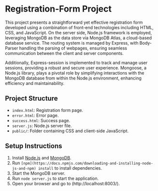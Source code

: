 # Registration-Form Project

This project presents a straightforward yet effective registration form developed using a combination of front-end technologies including HTML, CSS, and JavaScript. On the server side, Node.js framework is employed, leveraging MongoDB as the data store via MongoDB Atlas, a cloud-based database service. The routing system is managed by Express, with Body-Parser handling the parsing of webpages, ensuring seamless communication between the client and server components.

Additionally, Express-session is implemented to track and manage user sessions, providing a robust and secure user experience. Mongoose, a Node.js library, plays a pivotal role by simplifying interactions with the MongoDB database from within the Node.js environment, enhancing efficiency and maintainability.

## Project Structure

- `index.html`: Registration form page.
- `error.html`: Error page.
- `success.html`: Success page.
- `server.js`: Node.js server file.
- `public/`: Folder containing CSS and client-side JavaScript.

## Setup Instructions

1. Install [Node.js](https://nodejs.org/en) and [MongoDB](https://www.mongodb.com/docs/manual/installation).
2. Run `[npm](https://docs.npmjs.com/downloading-and-installing-node-js-and-npm) install` to install dependencies.
3. Start the MongoDB server.
4. Run `node server.js` to start the application.
5. Open your browser and go to (http://localhost:8003/).
